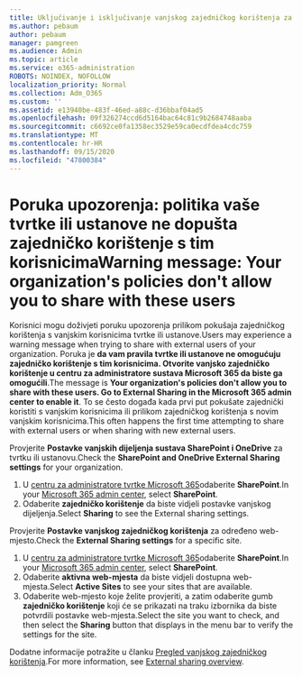 ```yaml
---
title: Uključivanje i isključivanje vanjskog zajedničkog korištenja za SharePoint
ms.author: pebaum
author: pebaum
manager: pamgreen
ms.audience: Admin
ms.topic: article
ms.service: o365-administration
ROBOTS: NOINDEX, NOFOLLOW
localization_priority: Normal
ms.collection: Adm_O365
ms.custom: ''
ms.assetid: e13940be-483f-46ed-a88c-d36bbaf04ad5
ms.openlocfilehash: 09f326274ccd6d5164bac64c81c9b2684748aaba
ms.sourcegitcommit: c6692ce0fa1358ec3529e59ca0ecdfdea4cdc759
ms.translationtype: MT
ms.contentlocale: hr-HR
ms.lasthandoff: 09/15/2020
ms.locfileid: "47800384"
---
```

# <a name="warning-message-your-organizations-policies-dont-allow-you-to-share-with-these-users"></a><span data-ttu-id="7106b-102">Poruka upozorenja: politika vaše tvrtke ili ustanove ne dopušta zajedničko korištenje s tim korisnicima</span><span class="sxs-lookup"><span data-stu-id="7106b-102">Warning message: Your organization's policies don't allow you to share with these users</span></span>

<span data-ttu-id="7106b-103">Korisnici mogu doživjeti poruku upozorenja prilikom pokušaja zajedničkog korištenja s vanjskim korisnicima tvrtke ili ustanove.</span><span class="sxs-lookup"><span data-stu-id="7106b-103">Users may experience a warning message when trying to share with external users of your organization.</span></span> <span data-ttu-id="7106b-104">Poruka je **da vam pravila tvrtke ili ustanove ne omogućuju zajedničko korištenje s tim korisnicima. Otvorite vanjsko zajedničko korištenje u centru za administratore sustava Microsoft 365 da biste ga omogućili**.</span><span class="sxs-lookup"><span data-stu-id="7106b-104">The message is **Your organization's policies don't allow you to share with these users. Go to External Sharing in the Microsoft 365 admin center to enable it**.</span></span> <span data-ttu-id="7106b-105">To se često događa kada prvi put pokušate zajednički koristiti s vanjskim korisnicima ili prilikom zajedničkog korištenja s novim vanjskim korisnicima.</span><span class="sxs-lookup"><span data-stu-id="7106b-105">This often happens the first time attempting to share with external users or when sharing with new external users.</span></span>

<span data-ttu-id="7106b-106">Provjerite **Postavke vanjskih dijeljenja sustava SharePoint i OneDrive** za tvrtku ili ustanovu.</span><span class="sxs-lookup"><span data-stu-id="7106b-106">Check the **SharePoint and OneDrive External Sharing settings** for your organization.</span></span>

1. <span data-ttu-id="7106b-107">U [centru za administratore tvrtke Microsoft 365](https://admin.microsoft.com/AdminPortal/Home#/homepage">https://admin.microsoft.com/)odaberite **SharePoint**.</span><span class="sxs-lookup"><span data-stu-id="7106b-107">In your [Microsoft 365 admin center](https://admin.microsoft.com/AdminPortal/Home#/homepage">https://admin.microsoft.com/), select **SharePoint**.</span></span>
3. <span data-ttu-id="7106b-108">Odaberite **zajedničko korištenje** da biste vidjeli postavke vanjskog dijeljenja.</span><span class="sxs-lookup"><span data-stu-id="7106b-108">Select **Sharing** to see the External sharing settings.</span></span>

<span data-ttu-id="7106b-109">Provjerite **Postavke vanjskog zajedničkog korištenja** za određeno web-mjesto.</span><span class="sxs-lookup"><span data-stu-id="7106b-109">Check the **External Sharing settings** for a specific site.</span></span>

1. <span data-ttu-id="7106b-110">U [centru za administratore tvrtke Microsoft 365](https://admin.microsoft.com/AdminPortal/Home#/homepage">https://admin.microsoft.com/)odaberite **SharePoint**.</span><span class="sxs-lookup"><span data-stu-id="7106b-110">In your [Microsoft 365 admin center](https://admin.microsoft.com/AdminPortal/Home#/homepage">https://admin.microsoft.com/), select **SharePoint**.</span></span>
2. <span data-ttu-id="7106b-111">Odaberite **aktivna web-mjesta** da biste vidjeli dostupna web-mjesta.</span><span class="sxs-lookup"><span data-stu-id="7106b-111">Select **Active Sites** to see your sites that are available.</span></span>
3. <span data-ttu-id="7106b-112">Odaberite web-mjesto koje želite provjeriti, a zatim odaberite gumb **zajedničko korištenje** koji će se prikazati na traku izbornika da biste potvrdili postavke web-mjesta.</span><span class="sxs-lookup"><span data-stu-id="7106b-112">Select the site you want to check, and then select the **Sharing** button that displays in the menu bar to verify the settings for the site.</span></span>

<span data-ttu-id="7106b-113">Dodatne informacije potražite u članku [Pregled vanjskog zajedničkog korištenja](https://docs.microsoft.com/sharepoint/external-sharing-overview).</span><span class="sxs-lookup"><span data-stu-id="7106b-113">For more information, see [External sharing overview](https://docs.microsoft.com/sharepoint/external-sharing-overview).</span></span>